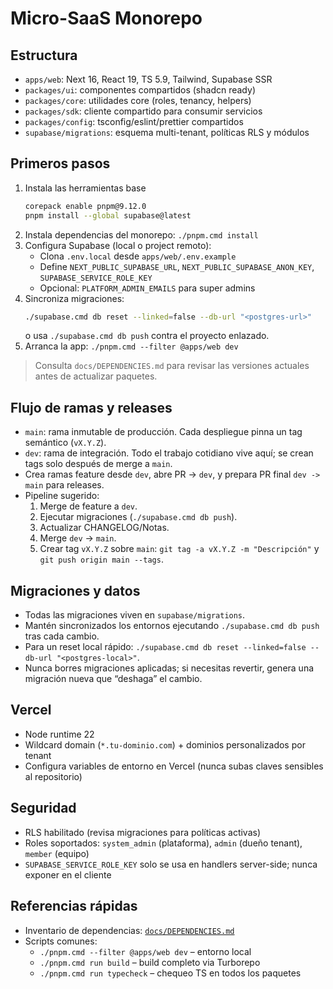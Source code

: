 # Micro-SaaS Monorepo

## Estructura
- `apps/web`: Next 16, React 19, TS 5.9, Tailwind, Supabase SSR
- `packages/ui`: componentes compartidos (shadcn ready)
- `packages/core`: utilidades core (roles, tenancy, helpers)
- `packages/sdk`: cliente compartido para consumir servicios
- `packages/config`: tsconfig/eslint/prettier compartidos
- `supabase/migrations`: esquema multi-tenant, políticas RLS y módulos

## Primeros pasos
1. Instala las herramientas base  
   ```bash
   corepack enable pnpm@9.12.0
   pnpm install --global supabase@latest
   ```
2. Instala dependencias del monorepo: `./pnpm.cmd install`
3. Configura Supabase (local o project remoto):
   - Clona `.env.local` desde `apps/web/.env.example`
   - Define `NEXT_PUBLIC_SUPABASE_URL`, `NEXT_PUBLIC_SUPABASE_ANON_KEY`, `SUPABASE_SERVICE_ROLE_KEY`
   - Opcional: `PLATFORM_ADMIN_EMAILS` para super admins
4. Sincroniza migraciones:
   ```bash
   ./supabase.cmd db reset --linked=false --db-url "<postgres-url>"
   ```
   o usa `./supabase.cmd db push` contra el proyecto enlazado.
5. Arranca la app: `./pnpm.cmd --filter @apps/web dev`

> Consulta `docs/DEPENDENCIES.md` para revisar las versiones actuales antes de actualizar paquetes.

## Flujo de ramas y releases
- `main`: rama inmutable de producción. Cada despliegue pinna un tag semántico (`vX.Y.Z`).
- `dev`: rama de integración. Todo el trabajo cotidiano vive aquí; se crean tags solo después de merge a `main`.
- Crea ramas feature desde `dev`, abre PR -> `dev`, y prepara PR final `dev -> main` para releases.
- Pipeline sugerido:
  1. Merge de feature a `dev`.
  2. Ejecutar migraciones (`./supabase.cmd db push`).
  3. Actualizar CHANGELOG/Notas.
  4. Merge `dev` → `main`.
  5. Crear tag `vX.Y.Z` sobre `main`: `git tag -a vX.Y.Z -m "Descripción"` y `git push origin main --tags`.

## Migraciones y datos
- Todas las migraciones viven en `supabase/migrations`.
- Mantén sincronizados los entornos ejecutando `./supabase.cmd db push` tras cada cambio.
- Para un reset local rápido: `./supabase.cmd db reset --linked=false --db-url "<postgres-local>"`.
- Nunca borres migraciones aplicadas; si necesitas revertir, genera una migración nueva que “deshaga” el cambio.

## Vercel
- Node runtime 22
- Wildcard domain (`*.tu-dominio.com`) + dominios personalizados por tenant
- Configura variables de entorno en Vercel (nunca subas claves sensibles al repositorio)

## Seguridad
- RLS habilitado (revisa migraciones para políticas activas)
- Roles soportados: `system_admin` (plataforma), `admin` (dueño tenant), `member` (equipo)
- `SUPABASE_SERVICE_ROLE_KEY` solo se usa en handlers server-side; nunca exponer en el cliente

## Referencias rápidas
- Inventario de dependencias: [`docs/DEPENDENCIES.md`](docs/DEPENDENCIES.md)
- Scripts comunes:
  - `./pnpm.cmd --filter @apps/web dev` – entorno local
  - `./pnpm.cmd run build` – build completo via Turborepo
  - `./pnpm.cmd run typecheck` – chequeo TS en todos los paquetes

